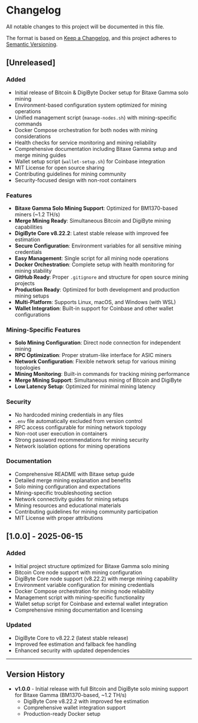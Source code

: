 # Changelog

All notable changes to this project will be documented in this file.

The format is based on [Keep a Changelog](https://keepachangelog.com/en/1.0.0/),
and this project adheres to [Semantic Versioning](https://semver.org/spec/v2.0.0.html).

## [Unreleased]

### Added
- Initial release of Bitcoin & DigiByte Docker setup for Bitaxe Gamma solo mining
- Environment-based configuration system optimized for mining operations
- Unified management script (`manage-nodes.sh`) with mining-specific commands
- Docker Compose orchestration for both nodes with mining considerations
- Health checks for service monitoring and mining reliability
- Comprehensive documentation including Bitaxe Gamma setup and merge mining guides
- Wallet setup script (`wallet-setup.sh`) for Coinbase integration
- MIT License for open source sharing
- Contributing guidelines for mining community
- Security-focused design with non-root containers

### Features
- **Bitaxe Gamma Solo Mining Support**: Optimized for BM1370-based miners (~1.2 TH/s)
- **Merge Mining Ready**: Simultaneous Bitcoin and DigiByte mining capabilities
- **DigiByte Core v8.22.2**: Latest stable release with improved fee estimation
- **Secure Configuration**: Environment variables for all sensitive mining credentials
- **Easy Management**: Single script for all mining node operations
- **Docker Orchestration**: Complete setup with health monitoring for mining stability
- **GitHub Ready**: Proper `.gitignore` and structure for open source mining projects
- **Production Ready**: Optimized for both development and production mining setups
- **Multi-Platform**: Supports Linux, macOS, and Windows (with WSL)
- **Wallet Integration**: Built-in support for Coinbase and other wallet configurations

### Mining-Specific Features
- **Solo Mining Configuration**: Direct node connection for independent mining
- **RPC Optimization**: Proper stratum-like interface for ASIC miners
- **Network Configuration**: Flexible network setup for various mining topologies
- **Mining Monitoring**: Built-in commands for tracking mining performance
- **Merge Mining Support**: Simultaneous mining of Bitcoin and DigiByte
- **Low Latency Setup**: Optimized for minimal mining latency

### Security
- No hardcoded mining credentials in any files
- `.env` file automatically excluded from version control
- RPC access configurable for mining network topology
- Non-root user execution in containers
- Strong password recommendations for mining security
- Network isolation options for mining operations

### Documentation
- Comprehensive README with Bitaxe setup guide
- Detailed merge mining explanation and benefits
- Solo mining configuration and expectations
- Mining-specific troubleshooting section
- Network connectivity guides for mining setups
- Mining resources and educational materials
- Contributing guidelines for mining community participation
- MIT License with proper attributions

## [1.0.0] - 2025-06-15

### Added
- Initial project structure optimized for Bitaxe Gamma solo mining
- Bitcoin Core node support with mining configuration
- DigiByte Core node support (v8.22.2) with merge mining capability
- Environment variable configuration for mining credentials
- Docker Compose orchestration for mining node reliability
- Management script with mining-specific functionality
- Wallet setup script for Coinbase and external wallet integration
- Comprehensive mining documentation and licensing

### Updated
- DigiByte Core to v8.22.2 (latest stable release)
- Improved fee estimation and fallback fee handling
- Enhanced security with updated dependencies

---

## Version History

- **v1.0.0** - Initial release with full Bitcoin and DigiByte solo mining support for Bitaxe Gamma (BM1370-based, ~1.2 TH/s)
  - DigiByte Core v8.22.2 with improved fee estimation
  - Comprehensive wallet integration support
  - Production-ready Docker setup
